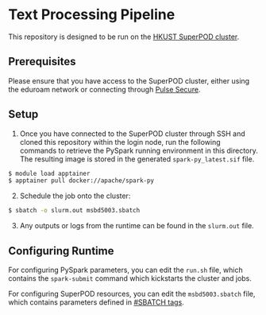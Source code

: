 # Text Processing Pipeline

This repository is designed to be run on the [HKUST SuperPOD cluster](https://itso.hkust.edu.hk/services/academic-teaching-support/high-performance-computing/superpod).

Prerequisites
---
Please ensure that you have access to the SuperPOD cluster, either using the eduroam network  or connecting through [Pulse Secure](https://itso.hkust.edu.hk/services/cyber-security/vpn).

Setup
---
1. Once you have connected to the SuperPOD cluster through SSH and cloned this repository within the login node, run the following commands to  retrieve the PySpark running environment in this directory. The resulting image is stored in the generated `spark-py_latest.sif` file.
```bash
$ module load apptainer
$ apptainer pull docker://apache/spark-py
```

2. Schedule the job onto the cluster:
```bash
$ sbatch -o slurm.out msbd5003.sbatch
```

3. Any outputs or logs from the runtime can be found in the `slurm.out` file.

Configuring Runtime
---
For configuring PySpark parameters, you can edit the `run.sh` file, which contains the `spark-submit` command which kickstarts the cluster and jobs.

For configuring SuperPOD resources, you can edit the `msbd5003.sbatch` file, which contains parameters defined in [#SBATCH tags](https://itso.hkust.edu.hk/services/academic-teaching-support/high-performance-computing/superpod/submit-first-job).